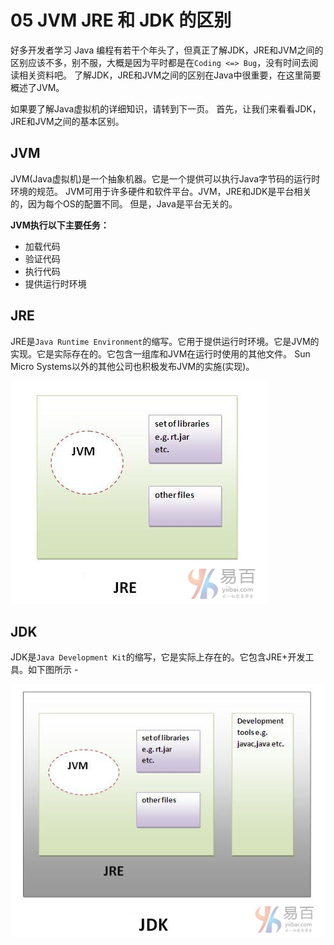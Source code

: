# 05 JVM JRE  和 JDK 的区别



好多开发者学习 Java 编程有若干个年头了，但真正了解JDK，JRE和JVM之间的区别应该不多，别不服，大概是因为平时都是在`Coding <=> Bug`，没有时间去阅读相关资料吧。
了解JDK，JRE和JVM之间的区别在Java中很重要，在这里简要概述了JVM。

如果要了解Java虚拟机的详细知识，请转到下一页。 首先，让我们来看看JDK，JRE和JVM之间的基本区别。

## JVM

JVM(Java虚拟机)是一个抽象机器。它是一个提供可以执行Java字节码的运行时环境的规范。
JVM可用于许多硬件和软件平台。JVM，JRE和JDK是平台相关的，因为每个OS的配置不同。 但是，Java是平台无关的。

**JVM执行以下主要任务：**

- 加载代码
- 验证代码
- 执行代码
- 提供运行时环境

## JRE

JRE是`Java Runtime Environment`的缩写。它用于提供运行时环境。它是JVM的实现。它是实际存在的。它包含一组库和JVM在运行时使用的其他文件。
Sun Micro Systems以外的其他公司也积极发布JVM的实施(实现)。

![img](05_01.png)

## JDK

JDK是`Java Development Kit`的缩写，它是实际上存在的。它包含JRE+开发工具。如下图所示 -

![img](05_02.png)